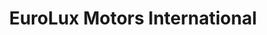 ---
title: "EuroLux Motors International"
url: /surrey/eurolux-motors-international/
shop: Autowerkstatt
---